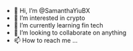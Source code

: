 - 👋 Hi, I’m @SamanthaYiuBX
- 👀 I’m interested in crypto
- 🌱 I’m currently learning fin tech
- 💞️ I’m looking to collaborate on anything
- 📫 How to reach me ...

<!---
SamanthaYiuBX/SamanthaYiuBX is a ✨ special ✨ repository because its `README.md` (this file) appears on your GitHub profile.
You can click the Preview link to take a look at your changes.
--->
